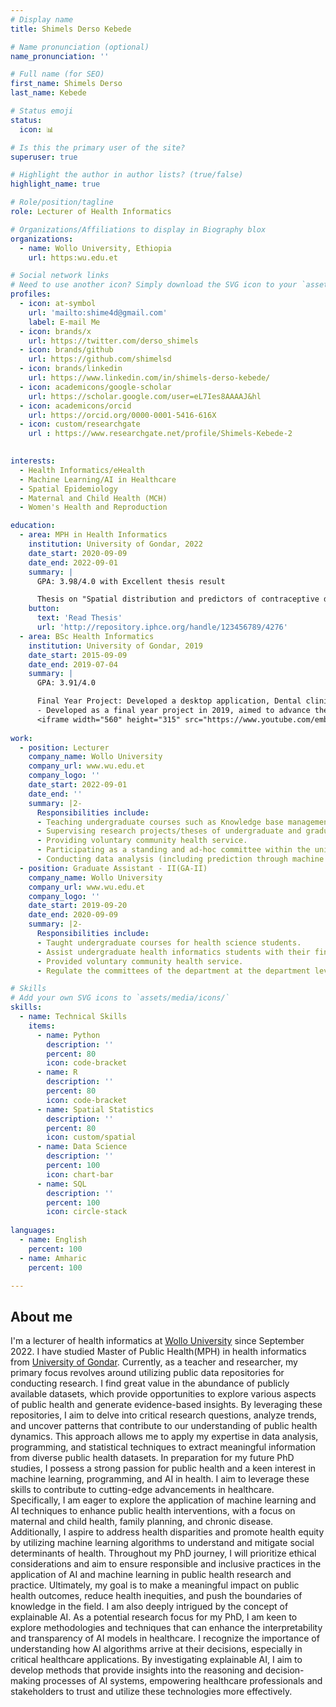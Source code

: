 ```yaml
---
# Display name
title: Shimels Derso Kebede

# Name pronunciation (optional)
name_pronunciation: ''

# Full name (for SEO)
first_name: Shimels Derso
last_name: Kebede

# Status emoji
status:
  icon: 📊

# Is this the primary user of the site?
superuser: true

# Highlight the author in author lists? (true/false)
highlight_name: true

# Role/position/tagline
role: Lecturer of Health Informatics

# Organizations/Affiliations to display in Biography blox
organizations:
  - name: Wollo University, Ethiopia
    url: https:wu.edu.et

# Social network links
# Need to use another icon? Simply download the SVG icon to your `assets/media/icons/` folder.
profiles:
  - icon: at-symbol
    url: 'mailto:shime4d@gmail.com'
    label: E-mail Me
  - icon: brands/x
    url: https://twitter.com/derso_shimels
  - icon: brands/github
    url: https://github.com/shimelsd
  - icon: brands/linkedin
    url: https://www.linkedin.com/in/shimels-derso-kebede/
  - icon: academicons/google-scholar
    url: https://scholar.google.com/user=eL7Ies8AAAAJ&hl 
  - icon: academicons/orcid
    url: https://orcid.org/0000-0001-5416-616X
  - icon: custom/researchgate
    url : https://www.researchgate.net/profile/Shimels-Kebede-2
    

interests:
  - Health Informatics/eHealth
  - Machine Learning/AI in Healthcare
  - Spatial Epidemiology
  - Maternal and Child Health (MCH)
  - Women's Health and Reproduction

education:
  - area: MPH in Health Informatics
    institution: University of Gondar, 2022
    date_start: 2020-09-09
    date_end: 2022-09-01
    summary: |
      GPA: 3.98/4.0 with Excellent thesis result

      Thesis on "Spatial distribution and predictors of contraceptive discontinuation among reproductive age women in Ethiopia using EDHS 2016 data: Prediction using GIS and machine learning". Supervised by [Dr. Yakub Sebastain(PhD)](https://researchers.cdu.edu.au/en/persons/yakub-sebastian) from  Charles Darwin University, Australia, and Mr. Abreham Yeneneh from University of Gondar, Ethiopia. 
    button:
      text: 'Read Thesis'
      url: 'http://repository.iphce.org/handle/123456789/4276'
  - area: BSc Health Informatics
    institution: University of Gondar, 2019
    date_start: 2015-09-09
    date_end: 2019-07-04
    summary: |
      GPA: 3.91/4.0

      Final Year Project: Developed a desktop application, Dental clinic information system(DCIS) using Java.
      - Developed as a final year project in 2019, aimed to advance the manual operation of [University of Gondar Specialized Hospital](https://hospital.uog.edu.et/) dental clinic. I have used Java GUI(Swing), MySQL database & JasperReport to develop the system.
      <iframe width="560" height="315" src="https://www.youtube.com/embed/7CgK-pLkk6k" title="YouTube video player" frameborder="0" allow="accelerometer; autoplay; clipboard-write; encrypted-media; gyroscope; picture-in-picture; web-share" allowfullscreen></iframe>
  
work:
  - position: Lecturer 
    company_name: Wollo University
    company_url: www.wu.edu.et
    company_logo: ''
    date_start: 2022-09-01
    date_end: ''
    summary: |2-
      Responsibilities include:
      - Teaching undergraduate courses such as Knowledge base management, Health Data analytics, Geographic information system     (GIS) and disease mapping, Fundamentals of Programming (C++), and Object-oriented Programming with Java 
      - Supervising research projects/theses of undergraduate and graduate students
      - Providing voluntary community health service.
      - Participating as a standing and ad-hoc committee within the university
      - Conducting data analysis (including prediction through machine learning/deep learning, time series forecasting, multi-level analysis, spatial analysis for disease mapping, and multivariate decomposition analysis) and data visualizations using STATA, Python, and R
  - position: Graduate Assistant - II(GA-II) 
    company_name: Wollo University
    company_url: www.wu.edu.et
    company_logo: ''
    date_start: 2019-09-20
    date_end: 2020-09-09
    summary: |2-
      Responsibilities include:
      - Taught undergraduate courses for health science students.
      - Assist undergraduate health informatics students with their final year projects.
      - Provided voluntary community health service.
      - Regulate the committees of the department at the department level and participate in different committees at the college level.

# Skills
# Add your own SVG icons to `assets/media/icons/`
skills:
  - name: Technical Skills
    items:
      - name: Python
        description: ''
        percent: 80
        icon: code-bracket
      - name: R
        description: ''
        percent: 80
        icon: code-bracket
      - name: Spatial Statistics
        description: ''
        percent: 80
        icon: custom/spatial
      - name: Data Science
        description: ''
        percent: 100
        icon: chart-bar
      - name: SQL
        description: ''
        percent: 100
        icon: circle-stack
 
languages:
  - name: English
    percent: 100
  - name: Amharic
    percent: 100

---
```

## About me
I'm a lecturer of health informatics at <a href="https://wu.edu.et" target="_blank" > Wollo University</a> since September 2022. I have studied Master of Public Health(MPH) in health informatics from <a href="https://uog.edu.et" target="_blank" >University of Gondar</a>. Currently, as a teacher and researcher, my primary focus revolves around utilizing public data repositories for conducting research. I find great value in the abundance of publicly available datasets, which provide opportunities to explore various aspects of public health and generate evidence-based insights. By leveraging these repositories, I aim to delve into critical research questions, analyze trends, and uncover patterns that contribute to our understanding of public health dynamics. This approach allows me to apply my expertise in data analysis, programming, and statistical techniques to extract meaningful information from diverse public health datasets. In preparation for my future PhD studies, I possess a strong passion for public health and a keen interest in machine learning, programming, and AI in health. I aim to leverage these skills to contribute to cutting-edge advancements in healthcare. Specifically, I am eager to explore the application of machine learning and AI techniques to enhance public health interventions, with a focus on maternal and child health, family planning, and chronic disease. Additionally, I aspire to address health disparities and promote health equity by utilizing machine learning algorithms to understand and mitigate social determinants of health. Throughout my PhD journey, I will prioritize ethical considerations and aim to ensure responsible and inclusive practices in the application of AI and machine learning in public health research and practice. Ultimately, my goal is to make a meaningful impact on public health outcomes, reduce health inequities, and push the boundaries of knowledge in the field. I am also deeply intrigued by the concept of explainable AI. As a potential research focus for my PhD, I am keen to explore methodologies and techniques that can enhance the interpretability and transparency of AI models in healthcare. I recognize the importance of understanding how AI algorithms arrive at their decisions, especially in critical healthcare applications. By investigating explainable AI, I aim to develop methods that provide insights into the reasoning and decision-making processes of AI systems, empowering healthcare professionals and stakeholders to trust and utilize these technologies more effectively. 
